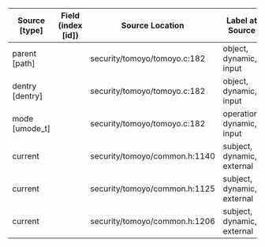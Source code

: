 | Source  [type]        | Field (index [id]) | Source Location                | Label at Source             |
|-----------------------|--------------------|--------------------------------|-----------------------------|
| parent [path]         |                    | security/tomoyo/tomoyo.c:182   | object, dynamic, input      |
| dentry [dentry]       |                    | security/tomoyo/tomoyo.c:182   | object, dynamic, input      |
| mode [umode_t]        |                    | security/tomoyo/tomoyo.c:182   | operation, dynamic, input   |
| current               |                    | security/tomoyo/common.h:1140  | subject, dynamic, external  |
| current               |                    | security/tomoyo/common.h:1125  | subject, dynamic, external  |
| current               |                    | security/tomoyo/common.h:1206  | subject, dynamic, external  |
